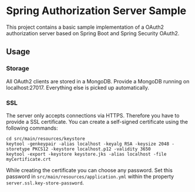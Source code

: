 # Spring Authorization Server Sample
This project contains a basic sample implementation of a
OAuth2 authorization server based on Spring Boot and
Spring Security OAuth2.

## Usage
### Storage
All OAuth2 clients are stored in a MongoDB. Provide a MongoDB
running on localhost:27017. Everything else is picked up automatically.

### SSL
The server only accepts connections via HTTPS. Therefore you have to
provide a SSL certificate. You can create a self-signed certificate
using the following commands:

```shell
cd src/main/resources/keystore
keytool -genkeypair -alias localhost -keyalg RSA -keysize 2048 -storetype PKCS12 -keystore localhost.p12 -validity 3650
keytool -export -keystore keystore.jks -alias localhost -file myCertificate.crt
```

While creating the certificate you can choose any password. Set this password
in `src/main/resources/application.yml` within the property `server.ssl.key-store-password`.